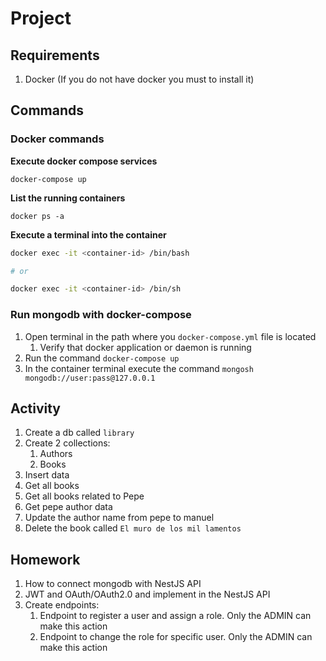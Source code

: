# Project

## Requirements

1. Docker (If you do not have docker you must to install it)

## Commands

### Docker commands

**Execute docker compose services**
```
docker-compose up
```

**List the running containers**
```
docker ps -a
```

**Execute a terminal into the container**
```sh
docker exec -it <container-id> /bin/bash 

# or

docker exec -it <container-id> /bin/sh 
```



### Run mongodb with docker-compose

1. Open terminal in the path where you `docker-compose.yml` file is located
    1. Verify that docker application or daemon is running
2. Run the command `docker-compose up`
3. In the container terminal execute the command `mongosh mongodb://user:pass@127.0.0.1`


## Activity

1. Create a db called `library`
2. Create 2 collections:
    1. Authors
    2. Books
3. Insert data
4. Get all books
5. Get all books related to Pepe
6. Get pepe author data
7. Update the author name from pepe to manuel
8. Delete the book called `El muro de los mil lamentos`


## Homework

1. How to connect mongodb with NestJS API
2. JWT and OAuth/OAuth2.0 and implement in the NestJS API
3. Create endpoints:
    1. Endpoint to register a user and assign a role. Only the ADMIN can make this action
    2. Endpoint to change the role for specific user. Only the ADMIN can make this action